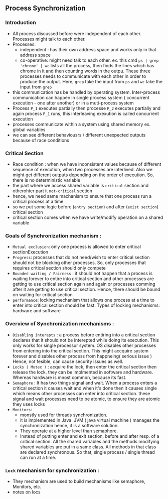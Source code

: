 ## Process Synchronization

### Introduction
- All process discussed before were independent of each other. Processes might talk to each other.
- Processes:
    - independent : has their own address space and works only in that address space
    - co-operative: might need talk to each other. ex. this cmd `ps | grep 'chrome' | wc` lists all 
    the process, then finds the lines which has chrome in it and then counting words in the outpu. These three 
    processes needs to communicate with each other in order to produce the output. Here, `grep` take the 
    input from `ps` and `wc` take the input from `grep`
- this communication has be handled by operating system. Inter-process communication can happen 
in single process system ( concurrent execution - one after another) or in a muti-process system
- Process `P_1` executes partially then processe `P_2` executes partially and again process `P_1` runs, this 
interleaving exexution is called concurrent execution
- processes communicate within a system using shared memory ex. global variables
- we can see different behaviousrs / different unexpected outputs because of race conditions

### Critical Section
- Race condition : when we have inconsistent values because of different sequence of 
execution, when two processes are interlived.
Also we might get different outputs depending on the order of execution. So, there is no 
deterministic variable
- the part where we access shared variable is `critical` section and 
otherohter part it `not-critical` section
- hence, we need same machanism to ensure that one process run a critical process 
at a time
- so we put some logic before (`entry section`) and after (`exist section`) critical section
- critical section comes when we have write/modify operation on a shared variable

### Goals of Synchronization mechanism :
- `Mutual exclusion`: only one process is allowed to enter critical sectionExecution
- `Progress`: processes that do not need/wish to enter critical section should not 
be blocking other processes. So, only processes that requires critical section should 
only compete
- `Bounded waiting / Fairness` : it should not happen that a process is waiting forever 
to entire into critical section and other processes are getting to use critical section 
again and again or processes comming after it are getting to use critical section.
Hence, there should be bound on waiting for critical section 
- `performance`: locking mechanism that allows one process at a time to enter into 
critical section should be fast. Types of locking mechanisms: hardware and software

### Overview of Synchronization mechanisms :
- `Disabling interepts` : a process before entiring into a critical section declares 
that it should not be interepted while doing its execution. This only works for single 
processor system. OS disables other processes from entering into the critical section.
This might accquire system forever and disables other process from happneing( serious issue )
Hence, not fesible, can cause security issues as well.
- `Locks ( Mutex )` : acquire the lock, then enter the critical section then release the lock.
they can be implmented in software and hardware. Whereas hardware is mnost common, because its 
fast.
- `Semaphore` : It has two things signal and wait. When a process enters a critical section
it causes wait and when it's done then it causes single which means other processes can 
enter into critical section. these signal and wait processes need to be atomic, to ensure 
they are atomic they uses locks
- `Monitors`:
    - monstly used for threads synchronization.
    - it is implemented in Java. JVM ( java virtual machine ) manages the synchronization 
    hence, it is a software solution.
    - They operate at a higher level than semaphore.
    - Instead of putting enter and exit section, before and after resp. of a critical 
    section. All the shared variables and the methods modifying shared variables are put 
    in a same class. All methods in that class are declared synchronous. So that, single 
    process / single thread can run at a time.

### `Lock` mechanism for synchronization :
- They mechanism are used to build mechanisms like semaphore, Monitors, etc.
- notes on locs  
